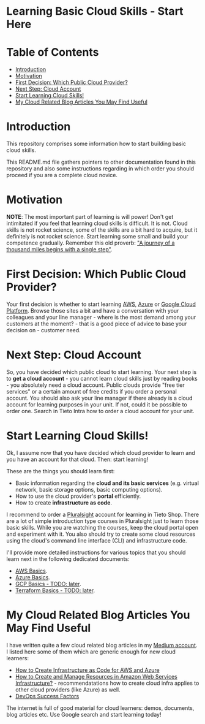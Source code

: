 # Learning Basic Cloud Skills - Start Here  <!-- omit in toc -->


# Table of Contents  <!-- omit in toc -->
- [Introduction](#introduction)
- [Motivation](#motivation)
- [First Decision: Which Public Cloud Provider?](#first-decision-which-public-cloud-provider)
- [Next Step: Cloud Account](#next-step-cloud-account)
- [Start Learning Cloud Skills!](#start-learning-cloud-skills)
- [My Cloud Related Blog Articles You May Find Useful](#my-cloud-related-blog-articles-you-may-find-useful)


# Introduction

This repository comprises some information how to start building basic cloud skills. 

This README.md file gathers pointers to other documentation found in this repository and also some instructions regarding in which order you should proceed if you are a complete cloud novice.

# Motivation

**NOTE**: The most important part of learning is will power! Don't get intimitated if you feel that learning cloud skills is difficult. It is not. Cloud skills is not rocket science, some of the skills are a bit hard to acquire, but it definitely is not rocket science. Start learning some small and build your competence gradually. Remember this old proverb: ["A journey of a thousand miles begins with a single step"](https://en.wikipedia.org/wiki/A_journey_of_a_thousand_miles_begins_with_a_single_step).


# First Decision: Which Public Cloud Provider?

Your first decision is whether to start learning [AWS](https://aws.amazon.com/), [Azure](https://azure.microsoft.com/) or [Google Cloud Platform](https://cloud.google.com/). Browse those sites a bit and have a conversation with your colleagues and your line manager - where is the most demand among your customers at the moment? - that is a good piece of advice to base your decision on - customer need.


# Next Step: Cloud Account

So, you have decided which public cloud to start learning. Your next step is to **get a cloud account** - you cannot learn cloud skills just by reading books - you absolutely need a cloud account. Public clouds provide "free tier services" or a certain amount of free credits if you order a personal account. You should also ask your line manager if there already is a cloud account for learning purposes in your unit. If not, could it be possible to order one. Search in Tieto Intra how to order a cloud account for your unit.


# Start Learning Cloud Skills!

Ok, I assume now that you have decided which cloud provider to learn and you have an account for that cloud. Then: start learning!

These are the things you should learn first:

- Basic information regarding the **cloud and its basic services** (e.g. virtual network, basic storage options, basic computing options).
- How to use the cloud provider's **portal** efficiently.
- How to create **infrastructure as code**.

I recommend to order a [Pluralsight](https://learn.pluralsight.com/) account for learning in Tieto Shop. There are a lot of simple introduction type courses in Pluralsight just to learn those basic skills. While you are watching the courses, keep the cloud portal open and experiment with it. You also should try to create some cloud resources using the cloud's command line interface (CLI) and infrastructure code.

I'll provide more detailed instructions for various topics that you should learn next in the following dedicated documents:

- [AWS Basics](aws-basics.md).
- [Azure Basics](azure-basics.md).
- [GCP Basics - TODO: later](gcp-basics.md).
- [Terraform Basics - TODO: later](terraform-basics.md).


# My Cloud Related Blog Articles You May Find Useful 

I have written quite a few cloud related blog articles in my [Medium account](https://medium.com/@kari.marttila). I listed here some of them which are generic enough for new cloud learners:

- [How to Create Infrastructure as Code for AWS and Azure](https://medium.com/@kari.marttila/how-to-create-infrastructure-as-code-for-aws-and-azure-ab0a5ddecc06)
- [How to Create and Manage Resources in Amazon Web Services Infrastructure?](https://medium.com/tieto-developers/how-to-create-and-manage-resources-in-amazon-web-services-infrastructure-f9af85b77c4a) - recommendatations how to create cloud infra applies to other cloud providers (like Azure) as well.
- [DevOps Success Factors](https://medium.com/tieto-developers/devops-success-factors-53beafe63942)

The internet is full of good material for cloud learners: demos, documents, blog articles etc. Use Google search and start learning today!


